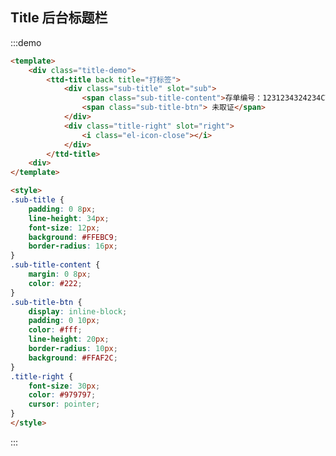 <style>
.sub-title {
    padding: 0 8px;
    line-height: 34px;
    font-size: 12px;
    background: #FFEBC9;
    border-radius: 16px;
}
.sub-title-content {
    margin: 0 8px;
    color: #222;
}
.sub-title-btn {
    display: inline-block;
    padding: 0 10px;
    color: #fff;
    line-height: 20px;
    border-radius: 10px;
    background: #FFAF2C;
}
.title-right {
    font-size: 30px;
    color: #979797;
    cursor: pointer;
}
</style>

<script>
export default {
    data() {
        return {
        }
    }
}
</script>

## Title 后台标题栏

:::demo

```html
<template>
    <div class="title-demo">
        <ttd-title back title="打标签">
            <div class="sub-title" slot="sub">
                <span class="sub-title-content">存单编号：1231234324234CV</span>
                <span class="sub-title-btn"> 未取证</span>
            </div>
            <div class="title-right" slot="right">
                <i class="el-icon-close"></i>
            </div>
        </ttd-title>
    <div>
</template>

<style>
.sub-title {
    padding: 0 8px;
    line-height: 34px;
    font-size: 12px;
    background: #FFEBC9;
    border-radius: 16px;
}
.sub-title-content {
    margin: 0 8px;
    color: #222;
}
.sub-title-btn {
    display: inline-block;
    padding: 0 10px;
    color: #fff;
    line-height: 20px;
    border-radius: 10px;
    background: #FFAF2C;
}
.title-right {
    font-size: 30px;
    color: #979797;
    cursor: pointer;
}
</style>


```
:::